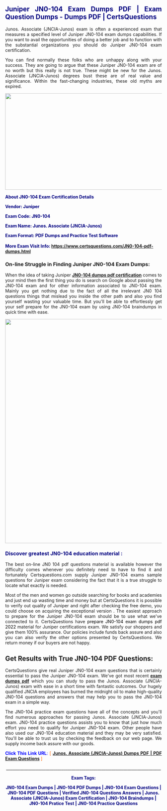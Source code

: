 <h2 style="text-align: justify;"><span style="color: #000080;">Juniper JN0-104 Exam Dumps PDF | Exam Question Dumps - Dumps PDF | CertsQuestions</span></h2>
<p style="text-align: justify;">Junos. Associate (JNCIA-Junos) exam is often a experienced exam that measures a specified level of Juniper  JN0-104 exam dumps capabilities. If you want to avail the opportunities of doing a better job and to function with the substantial organizations you should do Juniper JN0-104 exam certification.</p>
<p style="text-align: justify;">You can find normally these folks who are unhappy along with your success. They are going to argue that these Juniper  JN0-104 exam are of no worth but this really is not true. These might be new for the Junos. Associate (JNCIA-Junos) degrees bust these are of real value and significance. Within the fast-changing industries, these old myths are expired.</p>
<p><img style="display: block; margin-left: auto; margin-right: auto;" src="https://i.imgur.com/eaP4ae9.png" width="840" height="310" /></p>
<p><span style="color: #000080;"><strong>About JN0-104 Exam Certification Details</strong></span></p>
<p><span style="color: #000080;"><strong>Vendor: Juniper<br /></strong></span></p>
<p><span style="color: #000080;"><strong>Exam Code: JN0-104</strong></span></p>
<p><span style="color: #000080;"><strong>Exam Name: Junos. Associate (JNCIA-Junos)</strong></span></p>
<p><span style="color: #000080;"><strong>Exam Format: PDF Dumps and Practice Test Software<br /><br />More Exam Visit Info: <span style="color: #ff6600;"><a href="https://www.certsquestions.com/JN0-104-pdf-dumps.html">https://www.certsquestions.com/JN0-104-pdf-dumps.html</a></span></strong></span></p>
<h3>On-line Struggle in Finding Juniper JN0-104 Exam Dumps:</h3>
<p style="text-align: justify;">When the idea of taking Juniper <a href="https://www.certsquestions.com/JN0-104-pdf-dumps.html"><strong> JN0-104 dumps pdf certification</strong></a> comes to your mind then the first thing you do is search on Google about passing the JN0-104 exam and for other information associated to JN0-104 exam. Mainly you get nothing due to the fact of all the irrelevant JN0 104 questions things that mislead you inside the other path and also you find yourself wasting your valuable time. But you'll be able to effortlessly get your self prepare for the JN0-104 exam by using JN0-104 braindumps in quick time with ease.</p>
<p><a href="https://www.certsquestions.com/JN0-104-pdf-dumps.html"><img style="display: block; margin-left: auto; margin-right: auto;" src="https://i.imgur.com/pxhoKQ2.png" width="720" /></a></p>
<h3><span style="color: #000080;">Discover greatest  JN0-104 education material :</span></h3>
<p style="text-align: justify;">The best on-line JN0 104 pdf questions material is available however the difficulty comes whenever you definitely need to have to find it and fortunately Certsquestions.com supply Juniper JN0-104 exams sample questions for Juniper  exam considering the fact that it is a true struggle to locate what exactly is needed.</p>
<p style="text-align: justify;">Most of the men and women go outside searching for books and academies and just end up wasting time and money but at CertsQuestions it is possible to verify out quality of Juniper  and right after checking the free demo, you could choose on acquiring the exceptional version . The easiest approach to prepare for the Juniper JN0-104 exam should be to use what we've connected to it. CertsQuestions have <span style="color: #000000;">prepare JN0-104 exam dumps pdf 2022</span> material for Juniper certifications exam. We satisfy our shoppers and give them 100% assurance. Our policies include funds back assure and also you can also verify the other options presented by CertsQuestions. We return money if our buyers are not happy.</p>
<h2>Get Results with True JN0-104 PDF Questions:</h2>
<p style="text-align: justify;">CertsQuestions give real Juniper JN0-104 exam questions that is certainly essential to pass the Juniper  JN0-104 exam. We've got most recent<strong>&nbsp;<a href="https://www.certsquestions.com/">exam dumps pdf</a></strong>&nbsp;which you can study to pass the Junos. Associate (JNCIA-Junos) exam with ease in a short time with fantastic outcomes. Our hugely qualified JNCIA employees has burned the midnight oil to make high-quality JN0-104 questions and answers that may help you to pass the JN0-104 exam in a simple way.</p>
<p style="text-align: justify;">The JN0-104 practice exam questions have all of the concepts and you'll find numerous approaches for passing Junos. Associate (JNCIA-Junos) exam. JN0-104 practice questions assists you to know that just how much effort you need to qualify for Juniper  JN0-104 exam. Other people have also used our JN0-104 education material and they may be very satisfied. You'll be able to trust us by checking the feedback on our web page. We supply income back assure with our goods.</p>
<p style="text-align: justify;"><span style="color: #0000ff;"><strong>Click This Link URL</strong>:</span> <span style="color: #ff6600;">[ <strong><a href="https://www.certsquestions.com/jncia-certification.html">Junos. Associate (JNCIA-Junos) Dumps PDF | PDF Exam Questions</a></strong> ]</span></p>
<p style="text-align: center;">______________________________________________________________________________</p>
<p style="text-align: center;"><span style="color: #000080;"><strong>Exam Tags:</strong></span></p>
<p style="text-align: center;"><span style="color: #000080;"><strong>JN0-104 Exam Dumps | JN0-104 PDF Dumps | JN0-104 Exam Questions | JN0-104 PDF Questions | Verified JN0-104 Questions Answers | Junos. Associate (JNCIA-Junos) Exam Certification | JN0-104 Braindumps | JN0-104 Pratice Test | JN0-104 Practice Questions</strong></span></p>
